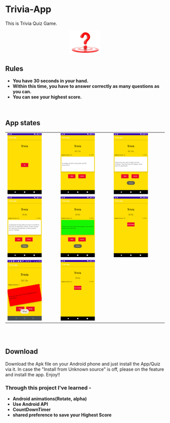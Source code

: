 # Trivia-App
This is Trivia Quiz Game.

<p align="center">
     <img src="https://github.com/AArgharupa/Trivia-App/blob/master/trivia/question1.jpg" width="20%">
</p>

## Rules
* **You have 30 seconds in your hand.**
* **Within this time, you have to answer correctly as many questions as you can.**
* **You can see your highest score.**

</br>



## App states
<table>
  <tr>
    <td>  <img src="https://github.com/AArgharupa/Trivia-App/blob/master/trivia/Screenshot_1600874871.png" width="70%"></td>
    <td><img src="https://github.com/AArgharupa/Trivia-App/blob/master/trivia/Screenshot_1600874874.png" width="70%"></td>
    <td><img src="https://github.com/AArgharupa/Trivia-App/blob/master/trivia/Screenshot_1600874878.png" width="70%"></td>
  </tr>
     <tr>
    <td>  <img src="https://github.com/AArgharupa/Trivia-App/blob/master/trivia/Screenshot_1600874880.png" width="70%"></td>
    <td><img src="https://github.com/AArgharupa/Trivia-App/blob/master/trivia/Screenshot_1600874962.png" width="70%"></td>
    <td><img src="https://github.com/AArgharupa/Trivia-App/blob/master/trivia/Screenshot_1600874978.png" width="70%"></td>
  </tr>
     <tr>
    <td>  <img src="https://github.com/AArgharupa/Trivia-App/blob/master/trivia/screenshot.jpg" width="70%"></td>
    <td>  <img src="https://github.com/AArgharupa/Trivia-App/blob/master/trivia/Screenshot_1600874978.png" width="70%"></td>
  </tr>
 </table>
 </br>
 </br>
 


 

## Download
Download the Apk file on your Android phone and just install the App/Quiz via it. In case the "Install from Unknown source" is off, please on the feature and install the app. Enjoy!!

### Through this project I've learned -
* **Android animations(Rotate, alpha)**
* **Use Android API**
* **CountDownTimer**
* **shared preference to save your Highest Score**

